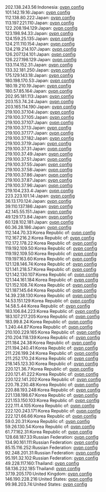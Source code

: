 202.138.243.56:Indonesia: [ovpn config](vpn/202_138_243_56.ovpn)  
101.142.19.16:Japan: [ovpn config](vpn/101_142_19_16.ovpn)  
112.138.80.222:Japan: [ovpn config](vpn/112_138_80_222.ovpn)  
113.197.221.110:Japan: [ovpn config](vpn/113_197_221_110.ovpn)  
122.208.194.129:Japan: [ovpn config](vpn/122_208_194_129.ovpn)  
123.198.94.33:Japan: [ovpn config](vpn/123_198_94_33.ovpn)  
124.159.25.135:Japan: [ovpn config](vpn/124_159_25_135.ovpn)  
124.211.110.154:Japan: [ovpn config](vpn/124_211_110_154.ovpn)  
124.219.214.107:Japan: [ovpn config](vpn/124_219_214_107.ovpn)  
126.207.124.101:Japan: [ovpn config](vpn/126_207_124_101.ovpn)  
126.227.198.129:Japan: [ovpn config](vpn/126_227_198_129.ovpn)  
133.114.152.31:Japan: [ovpn config](vpn/133_114_152_31.ovpn)  
133.32.181.250:Japan: [ovpn config](vpn/133_32_181_250.ovpn)  
175.129.143.18:Japan: [ovpn config](vpn/175_129_143_18.ovpn)  
180.198.170.53:Japan: [ovpn config](vpn/180_198_170_53.ovpn)  
180.19.210.19:Japan: [ovpn config](vpn/180_19_210_19.ovpn)  
180.57.85.164:Japan: [ovpn config](vpn/180_57_85_164.ovpn)  
202.95.181.113:Japan: [ovpn config](vpn/202_95_181_113.ovpn)  
203.153.74.24:Japan: [ovpn config](vpn/203_153_74_24.ovpn)  
203.165.114.190:Japan: [ovpn config](vpn/203_165_114_190.ovpn)  
219.100.37.104:Japan: [ovpn config](vpn/219_100_37_104.ovpn)  
219.100.37.105:Japan: [ovpn config](vpn/219_100_37_105.ovpn)  
219.100.37.107:Japan: [ovpn config](vpn/219_100_37_107.ovpn)  
219.100.37.13:Japan: [ovpn config](vpn/219_100_37_13.ovpn)  
219.100.37.177:Japan: [ovpn config](vpn/219_100_37_177.ovpn)  
219.100.37.182:Japan: [ovpn config](vpn/219_100_37_182.ovpn)  
219.100.37.19:Japan: [ovpn config](vpn/219_100_37_19.ovpn)  
219.100.37.31:Japan: [ovpn config](vpn/219_100_37_31.ovpn)  
219.100.37.49:Japan: [ovpn config](vpn/219_100_37_49.ovpn)  
219.100.37.51:Japan: [ovpn config](vpn/219_100_37_51.ovpn)  
219.100.37.55:Japan: [ovpn config](vpn/219_100_37_55.ovpn)  
219.100.37.58:Japan: [ovpn config](vpn/219_100_37_58.ovpn)  
219.100.37.86:Japan: [ovpn config](vpn/219_100_37_86.ovpn)  
219.100.37.87:Japan: [ovpn config](vpn/219_100_37_87.ovpn)  
219.100.37.96:Japan: [ovpn config](vpn/219_100_37_96.ovpn)  
219.104.233.4:Japan: [ovpn config](vpn/219_104_233_4.ovpn)  
223.223.101.14:Japan: [ovpn config](vpn/223_223_101_14.ovpn)  
36.13.170.124:Japan: [ovpn config](vpn/36_13_170_124.ovpn)  
39.110.137.186:Japan: [ovpn config](vpn/39_110_137_186.ovpn)  
42.145.55.151:Japan: [ovpn config](vpn/42_145_55_151.ovpn)  
49.129.173.84:Japan: [ovpn config](vpn/49_129_173_84.ovpn)  
60.128.102.181:Japan: [ovpn config](vpn/60_128_102_181.ovpn)  
60.36.28.186:Japan: [ovpn config](vpn/60_36_28_186.ovpn)  
112.144.70.33:Korea Republic of: [ovpn config](vpn/112_144_70_33.ovpn)  
112.167.216.2:Korea Republic of: [ovpn config](vpn/112_167_216_2.ovpn)  
112.172.178.22:Korea Republic of: [ovpn config](vpn/112_172_178_22.ovpn)  
119.192.109.50:Korea Republic of: [ovpn config](vpn/119_192_109_50.ovpn)  
119.192.109.50:Korea Republic of: [ovpn config](vpn/119_192_109_50.ovpn)  
119.197.163.60:Korea Republic of: [ovpn config](vpn/119_197_163_60.ovpn)  
121.128.146.74:Korea Republic of: [ovpn config](vpn/121_128_146_74.ovpn)  
121.141.218.57:Korea Republic of: [ovpn config](vpn/121_141_218_57.ovpn)  
121.142.130.107:Korea Republic of: [ovpn config](vpn/121_142_130_107.ovpn)  
121.144.161.184:Korea Republic of: [ovpn config](vpn/121_144_161_184.ovpn)  
121.152.108.74:Korea Republic of: [ovpn config](vpn/121_152_108_74.ovpn)  
121.187.145.64:Korea Republic of: [ovpn config](vpn/121_187_145_64.ovpn)  
14.39.238.130:Korea Republic of: [ovpn config](vpn/14_39_238_130.ovpn)  
14.53.151.129:Korea Republic of: [ovpn config](vpn/14_53_151_129.ovpn)  
14.58.5.44:Korea Republic of: [ovpn config](vpn/14_58_5_44.ovpn)  
183.106.84.223:Korea Republic of: [ovpn config](vpn/183_106_84_223.ovpn)  
183.107.217.205:Korea Republic of: [ovpn config](vpn/183_107_217_205.ovpn)  
183.99.8.24:Korea Republic of: [ovpn config](vpn/183_99_8_24.ovpn)  
1.240.44.87:Korea Republic of: [ovpn config](vpn/1_240_44_87.ovpn)  
210.100.229.165:Korea Republic of: [ovpn config](vpn/210_100_229_165.ovpn)  
210.204.118.139:Korea Republic of: [ovpn config](vpn/210_204_118_139.ovpn)  
211.184.24.38:Korea Republic of: [ovpn config](vpn/211_184_24_38.ovpn)  
211.194.240.41:Korea Republic of: [ovpn config](vpn/211_194_240_41.ovpn)  
211.226.199.24:Korea Republic of: [ovpn config](vpn/211_226_199_24.ovpn)  
211.252.170.24:Korea Republic of: [ovpn config](vpn/211_252_170_24.ovpn)  
218.145.123.30:Korea Republic of: [ovpn config](vpn/218_145_123_30.ovpn)  
220.121.36.7:Korea Republic of: [ovpn config](vpn/220_121_36_7.ovpn)  
220.121.41.222:Korea Republic of: [ovpn config](vpn/220_121_41_222.ovpn)  
220.122.141.202:Korea Republic of: [ovpn config](vpn/220_122_141_202.ovpn)  
220.78.230.48:Korea Republic of: [ovpn config](vpn/220_78_230_48.ovpn)  
220.88.193.248:Korea Republic of: [ovpn config](vpn/220_88_193_248.ovpn)  
221.138.198.67:Korea Republic of: [ovpn config](vpn/221_138_198_67.ovpn)  
221.153.150.103:Korea Republic of: [ovpn config](vpn/221_153_150_103.ovpn)  
222.111.4.105:Korea Republic of: [ovpn config](vpn/222_111_4_105.ovpn)  
222.120.243.171:Korea Republic of: [ovpn config](vpn/222_120_243_171.ovpn)  
222.121.66.66:Korea Republic of: [ovpn config](vpn/222_121_66_66.ovpn)  
59.0.20.31:Korea Republic of: [ovpn config](vpn/59_0_20_31.ovpn)  
59.26.130.54:Korea Republic of: [ovpn config](vpn/59_26_130_54.ovpn)  
61.77.162.31:Korea Republic of: [ovpn config](vpn/61_77_162_31.ovpn)  
128.68.187.33:Russian Federation: [ovpn config](vpn/128_68_187_33.ovpn)  
134.90.161.111:Russian Federation: [ovpn config](vpn/134_90_161_111.ovpn)  
85.15.116.252:Russian Federation: [ovpn config](vpn/85_15_116_252.ovpn)  
92.248.201.31:Russian Federation: [ovpn config](vpn/92_248_201_31.ovpn)  
95.191.32.102:Russian Federation: [ovpn config](vpn/95_191_32_102.ovpn)  
49.228.117.160:Thailand: [ovpn config](vpn/49_228_117_160.ovpn)  
58.136.232.185:Thailand: [ovpn config](vpn/58_136_232_185.ovpn)  
37.19.205.170:United Kingdom: [ovpn config](vpn/37_19_205_170.ovpn)  
146.190.228.216:United States: [ovpn config](vpn/146_190_228_216.ovpn)  
99.98.203.74:United States: [ovpn config](vpn/99_98_203_74.ovpn)  
